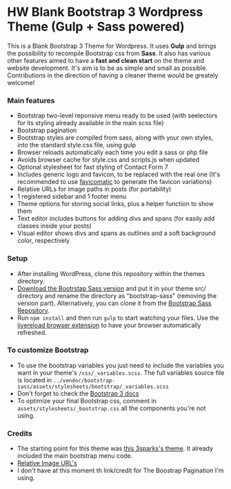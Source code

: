 # HW Blank Bootstrap 3 Wordpress Theme (Gulp + Sass powered)

This is a Blank Bootstrap 3 Theme for Wordpress. It uses **Gulp** and brings the possibility to recompile Bootstrap css from **Sass**. It also has various other features aimed to have a **fast and clean start** on the theme and website development. It's aim is to be as simple and small as possible. Contributions in the direction of having a cleaner theme would be greately welcome!

### Main features
* Bootstrap two-level reponsive menu ready to be used (with seelectors for its styling already available in the main scss file)
* Bootstrap pagination
* Bootstrap styles are compiled from sass, along with your own styles, into the standard style.css file, using gulp
* Browser reloads automatically each time you edit a sass or php file
* Avoids browser cache for style.css and scripts.js when updated
* Optional stylesheet for fast styling of Contact Form 7
* Includes generic logo and favicon, to be replaced with the real one (It's recommended to use [favicomatic](http://www.favicomatic.com/) to generate the favicon variations)
* Relative URLs for image paths in posts (for portability)
* 1 registered sidebar and 1 footer menu
* Theme options for storing social links, plus a helper function to show them
* Text editor includes buttons for adding divs and spans (for easily add classes inside your posts)
* Visual editor shows divs and spans as outlines and a soft background color, respectively

### Setup
* After installing WordPress, clone this repository within the themes directory.
* [Download the Bootrstap Sass version](http://getbootstrap.com/getting-started/#download) and put it in your theme src/ directory and rename the directory as "bootstrap-sass" (removing the version part). Alternatively, you can clone it from the [Bootstrap Sass Repository](https://github.com/twbs/bootstrap-sass).
* Run `npm install` and then run `gulp` to start watching your files. Use the [livereload browser extension](http://livereload.com/extensions/) to have your browser automatically refreshed.

### To customize Bootstrap
* To use the bootstrap variables you just need to include the variables you want in your theme's `/css/_variables.scss`. The full variables source file is located in `../vendor/bootstrap-sass/assets/stylesheets/bootstrap/_variables.scss`
* Don't forget to check the [Bootstrap 3 docs](http://getbootstrap.com/docs/3.3/)
* To optimize your final Bootstrap css, comment in `assets/stylesheets/_bootstrap.css` all the components you're not using.

### Credits
* The starting point for this theme was [this 3sparks's theme](https://github.com/sebastienb/Bootstrap-3-blank-wordpress-theme). It already included the main bootstrap menu code.
* [Relative Image URL's](http://scottwernerdesign.com/plugins/relative-image-urls)
* I don't have at this moment th link/credit for The Boostrap Pagination I'm using.